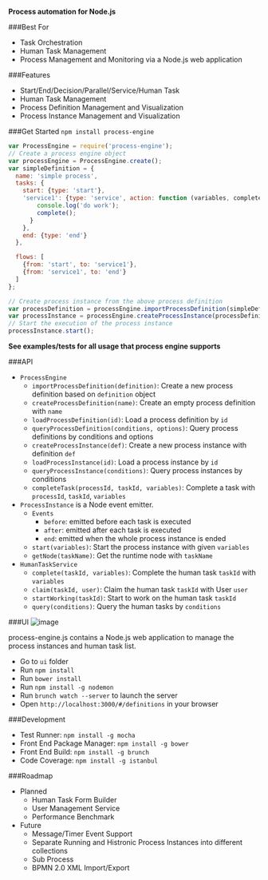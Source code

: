 __Process automation for Node.js__


###Best For
* Task Orchestration
* Human Task Management
* Process Management and Monitoring via a Node.js web application

###Features
* Start/End/Decision/Parallel/Service/Human Task
* Human Task Management
* Process Definition Management and Visualization
* Process Instance Management and Visualization

###Get Started
`npm install process-engine`

```js
var ProcessEngine = require('process-engine');
// Create a process engine object
var processEngine = ProcessEngine.create();
var simpleDefinition = {
  name: 'simple process',
  tasks: {
    start: {type: 'start'},
    'service1': {type: 'service', action: function (variables, complete) {
        console.log('do work');
        complete();
      }
    },
    end: {type: 'end'}
  },

  flows: [
    {from: 'start', to: 'service1'},
    {from: 'service1', to: 'end'}
  ]
};

// Create process instance from the above process definition
var processDefinition = processEngine.importProcessDefinition(simpleDefinition);
var processInstance = processEngine.createProcessInstance(processDefinition);
// Start the execution of the process instance
processInstance.start();
```

__See examples/tests for all usage that process engine supports__

###API
* `ProcessEngine`
  * `importProcessDefinition(definition)`: Create a new process definition based on `definition` object
  * `createProcessDefinition(name)`: Create an empty process definition with `name`
  * `loadProcessDefinition(id)`: Load a process definition by `id`
  * `queryProcessDefinition(conditions, options)`: Query process definitions by conditions and options
  * `createProcessInstance(def)`: Create a new process instance with definition `def `
  * `loadProcessInstance(id)`: Load a process instance by `id`
  * `queryProcessInstance(conditions)`: Query process instances by conditions
  * `completeTask(processId, taskId, variables)`: Complete a task with `processId`, `taskId`, `variables`
* `ProcessInstance` is a Node event emitter. 
  * `Events`
    * `before`: emitted before each task is executed
    * `after`: emitted after each task is executed
    * `end`: emitted when the whole process instance is ended
  * `start(variables)`: Start the process instance with given `variables`
  * `getNode(taskName)`: Get the runtime node with `taskName`
* `HumanTaskService`
  * `complete(taskId, variables)`: Complete the human task `taskId` with `variables`
  * `claim(taskId, user)`: Claim the human task `taskId` with User `user`
  * `startWorking(taskId)`: Start to work on the human task `taskId`
  * `query(conditions)`: Query the human tasks by `conditions`

###UI
![image](https://dl.dropboxusercontent.com/u/54970183/Snip20140301_2.png)

process-engine.js contains a Node.js web application to manage the process instances and human task list.
* Go to `ui` folder
* Run `npm install`
* Run `bower install` 
* Run `npm install -g nodemon`
* Run `brunch watch --server` to launch the server
* Open `http://localhost:3000/#/definitions` in your browser

###Development
* Test Runner: `npm install -g mocha`
* Front End Package Manager: `npm install -g bower`
* Front End Build: `npm install -g brunch`
* Code Coverage: `npm install -g istanbul`

###Roadmap
* Planned
  * Human Task Form Builder
  * User Management Service
  * Performance Benchmark
* Future
  * Message/Timer Event Support
  * Separate Running and Histronic Process Instances into different collections
  * Sub Process
  * BPMN 2.0 XML Import/Export
